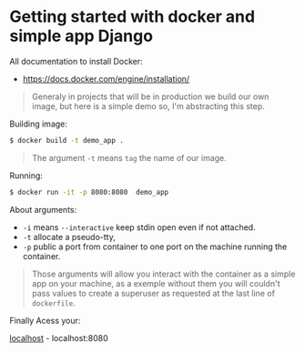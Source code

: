 # Getting started with docker and simple app Django

All documentation to install Docker: 

  - https://docs.docker.com/engine/installation/
  

> Generaly in projects that will be in production we build our own image, but
> here is a simple demo so, I'm abstracting this step.


Building image: 
```sh
$ docker build -t demo_app .
```
> The argument `-t` means `tag` the name of our image.

Running:

```sh
$ docker run -it -p 8080:8080  demo_app
``` 
 About arguments: 
  - `-i` means `--interactive` keep stdin open even if not attached.
  - `-t` allocate a pseudo-tty, 
  - `-p` public a port from container to one port on the machine running the container.

> Those arguments will allow you interact with the 
> container as a simple app on your machine, as a exemple without them you will couldn't pass values to create a superuser as requested at the last line of `dockerfile`.


Finally Acess your:

[localhost] - localhost:8080


[localhost]: <localhost:8080>
